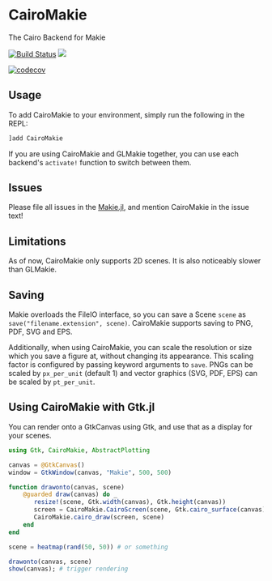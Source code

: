 # CairoMakie

The Cairo Backend for Makie

[![Build Status](https://travis-ci.org/JuliaPlots/CairoMakie.jl.svg?branch=master)](https://travis-ci.org/JuliaPlots/CairoMakie.jl) ![](https://github.com/JuliaPlots/CairoMakie.jl/workflows/CI/badge.svg)

[![codecov](https://codecov.io/gh/JuliaPlots/CairoMakie.jl/branch/master/graph/badge.svg)](https://codecov.io/gh/JuliaPlots/CairoMakie.jl)

## Usage

To add CairoMakie to your environment, simply run the following in the REPL:
```julia
]add CairoMakie
```

If you are using CairoMakie and GLMakie together, you can use each backend's `activate!` function to switch between them.

## Issues
Please file all issues in the [Makie.jl](https://github.com/JuliaPlots/Makie.jl/issues/new), and mention CairoMakie in the issue text!

## Limitations

As of now, CairoMakie only supports 2D scenes.  It is also noticeably slower than GLMakie.

## Saving

Makie overloads the FileIO interface, so you can save a Scene `scene` as `save("filename.extension", scene)`.  CairoMakie supports saving to PNG, PDF, SVG and EPS.

Additionally, when using CairoMakie, you can scale the resolution or size which you save a figure at, without changing its appearance.  This scaling factor is configured by passing keyword arguments to `save`.  PNGs can be scaled by `px_per_unit` (default 1) and vector graphics (SVG, PDF, EPS) can be scaled by `pt_per_unit`.

## Using CairoMakie with Gtk.jl

You can render onto a GtkCanvas using Gtk, and use that as a display for your scenes.

```julia
using Gtk, CairoMakie, AbstractPlotting

canvas = @GtkCanvas()
window = GtkWindow(canvas, "Makie", 500, 500)

function drawonto(canvas, scene)
    @guarded draw(canvas) do _
       resize!(scene, Gtk.width(canvas), Gtk.height(canvas))
       screen = CairoMakie.CairoScreen(scene, Gtk.cairo_surface(canvas), getgc(canvas), nothing)
       CairoMakie.cairo_draw(screen, scene)
    end
end

scene = heatmap(rand(50, 50)) # or something

drawonto(canvas, scene)
show(canvas); # trigger rendering
```
